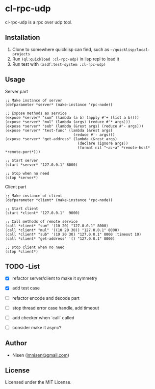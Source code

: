 

# cl-rpc-udp

cl-rpc-udp is a rpc over udp tool.


## Installation

1.  Clone to somewhere quicklisp can find, such as `~/quicklisp/local-projects`
2.  Run `(ql:quickload :cl-rpc-udp)` in lisp repl to load it
3.  Run test with `(asdf:test-system :cl-rpc-udp)`


## Usage

Server part

    ;; Make instance of server
    (defparameter *server* (make-instance 'rpc-node))
    
    ;; Expose methods as service
    (expose *server* "sum" (lambda (a b) (apply #'+ (list a b))))
    (expose *server* "mul" (lambda (args) (reduce #'* args)))
    (expose *server* "sub" (lambda (&rest args) (reduce #'- args)))
    (expose *server* "test-func" (lambda (&rest args)
                                   (reduce #'- args)))
    (expose *server* "get-address" (lambda (&rest args)
                                     (declare (ignore args))
                                     (format nil "~a:~a" *remote-host* *remote-port*)))
    
    ;; Start server
    (start *server* "127.0.0.1" 8000)
    
    ;; Stop when no need
    (stop *server*)

Client part

    ;; Make instance of client
    (defparameter *client* (make-instance 'rpc-node))
    
    ;; Start client
    (start *client* "127.0.0.1"  9000)
    
    ;; Call methods of remote service
    (call *client* "sum" '(10 20) "127.0.0.1" 8000)
    (call *client* "mul" '((10 20 30)) "127.0.0.1" 8000)
    (call *client* "sub" '(10 20 30) "127.0.0.1" 8000 :timeout 10)
    (call *client* "get-address" '() "127.0.0.1" 8000)
    
    ;; stop client when no need
    (stop *client*)


## TODO -List

-   [X] refactor server/client to make it symmetry
-   [X] add test case
-   [ ] refactor encode and decode part
-   [ ] stop thread error case handle, add timeout
-   [ ] add checker when \`call\` called
-   [ ] consider make it async?


## Author

-   Nisen (imnisen@gmail.com)


## License

Licensed under the MIT License.

